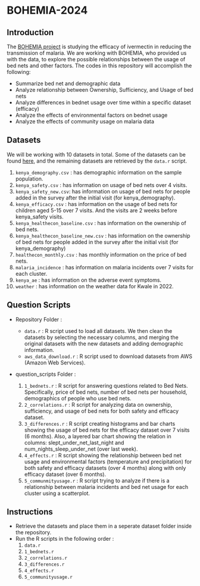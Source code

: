 # BOHEMIA-2024

## Introduction

The [BOHEMIA project](https://bohemiaconsortium.org) is studying the efficacy of ivermectin in reducing the transmission of malaria. We are working with BOHEMIA, who provided us with the data, to explore the possible relationships between the usage of bed nets and other factors. The codes in this repository will accomplish the following:

- Summarize bed net and demographic data
- Analyze relationship between Ownership, Sufficiency, and Usage of bed nets
- Analyze differences in bednet usage over time within a specific dataset (efficacy)
- Analyze the effects of environmental factors on bednet usage
- Analyze the effects of community usage on malaria data

## Datasets

We will be working with 10 datasets in total. Some of the datasets can be found [here](https://drive.google.com/drive/u/0/folders/1jq1dtoTScgSA9h5vtEtLAtdjp_tF-Nxs), and the remaining datasets are retrieved by the `data.r` script.

1. `kenya_demography.csv` : has demographic information on the sample population.
2. `kenya_safety.csv` : has information on usage of bed nets over 4 visits.
3. `kenya_safety_new.csv`: has information on usage of bed nets for people added in the survey after the initial visit (for kenya_demography). 
4. `kenya_efficacy.csv` : has information on the usage of bed nets for children aged 5-15 over 7 visits. And the visits are 2 weeks before kenya_safety visits.
5. `kenya_healthecon_baseline.csv` : has information on the ownership of bed nets.
6. `kenya_healthecon_baseline_new.csv` : has information on the ownership of bed nets for people added in  the survey after the initial visit (for kenya_demography)
7. `healthecon_monthly.csv` : has monthly information on the price of bed nets.
8. `malaria_incidence` : has information on malaria incidents over 7 visits for each cluster.
9. `kenya_ae` : has information on the adverse event symptoms.
10. `weather` : has information on the weather data for Kwale in 2022.

## Question Scripts

 * Repository Folder :
    - `data.r` : R script used to load all datasets. We then clean the datasets by selecting the necessary columns, and merging the original datasets with the new datasets and adding demographic information.
    - `aws_data_download.r` : R script used to download datasets from AWS (Amazon Web Services).
  
 * question_scripts Folder :
   1. `1_bednets.r` : R script for answering questions related to Bed Nets. Specifically, price of bed nets, number of bed nets per household, demographics of people who use bed nets.
   2. `2_correlations.r` : R script for analyzing data on ownership, sufficiency, and usage of bed nets for both safety and efficacy dataset.
   3. `3_differences.r` : R script creating histograms and bar charts showing the usage of bed nets for the efficacy dataset over 7 visits (6 months). Also, a layered bar chart showing the relation in columns: slept_under_net_last_night and num_nights_sleep_under_net (over last week).
   4. `4_effects.r` : R script showing the relationship between bed net usage and environmental factors (temperature and precipitation) for both safety and efficacy datasets (over 4 months) along with only efficacy dataset (over 6 months).
   5. `5_communmityusage.r` : R script trying to analyze if there is a relationship between malaria incidents and bed net usage for each cluster using a scatterplot.
  
## Instructions

- Retrieve the datasets and place them in a seperate dataset folder inside the repository.
- Run the R scripts in the following order :
    1. `data.r`
    2. `1_bednets.r`
    3. `2_correlations.r`
    4. `3_differences.r`
    5. `4_effects.r`
    6. `5_communityusage.r`

